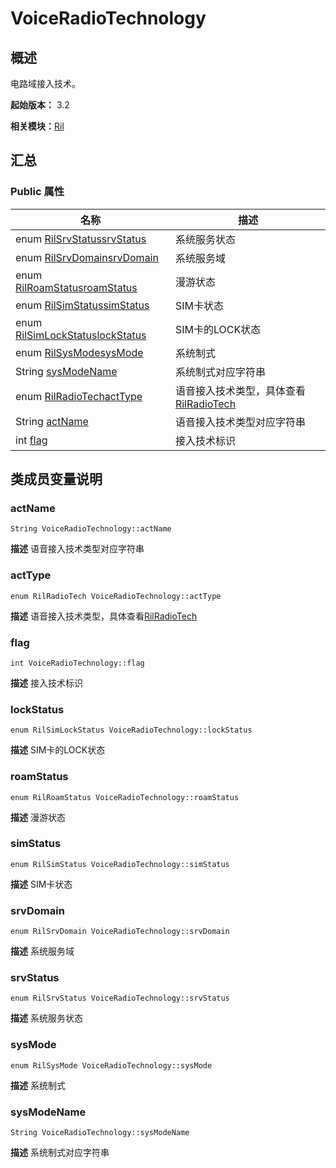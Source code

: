 # VoiceRadioTechnology


## 概述

电路域接入技术。

**起始版本：** 3.2

**相关模块：**[Ril](_ril_v10.md)


## 汇总


### Public 属性

| 名称 | 描述 | 
| -------- | -------- |
| enum [RilSrvStatus](_ril_v10.md#rilsrvstatus)[srvStatus](#srvstatus) | 系统服务状态  | 
| enum [RilSrvDomain](_ril_v10.md#rilsrvdomain)[srvDomain](#srvdomain) | 系统服务域  | 
| enum [RilRoamStatus](_ril_v10.md#rilroamstatus)[roamStatus](#roamstatus) | 漫游状态  | 
| enum [RilSimStatus](_ril_v10.md#rilsimstatus)[simStatus](#simstatus) | SIM卡状态  | 
| enum [RilSimLockStatus](_ril_v10.md#rilsimlockstatus)[lockStatus](#lockstatus) | SIM卡的LOCK状态  | 
| enum [RilSysMode](_ril_v10.md#rilsysmode)[sysMode](#sysmode) | 系统制式  | 
| String [sysModeName](#sysmodename) | 系统制式对应字符串  | 
| enum [RilRadioTech](_ril_v10.md#rilradiotech)[actType](#acttype) | 语音接入技术类型，具体查看[RilRadioTech](_ril_v10.md#rilradiotech) | 
| String [actName](#actname) | 语音接入技术类型对应字符串  | 
| int [flag](#flag) | 接入技术标识  | 


## 类成员变量说明


### actName

```
String VoiceRadioTechnology::actName
```
**描述**
语音接入技术类型对应字符串


### actType

```
enum RilRadioTech VoiceRadioTechnology::actType
```
**描述**
语音接入技术类型，具体查看[RilRadioTech](_ril_v10.md#rilradiotech)


### flag

```
int VoiceRadioTechnology::flag
```
**描述**
接入技术标识


### lockStatus

```
enum RilSimLockStatus VoiceRadioTechnology::lockStatus
```
**描述**
SIM卡的LOCK状态


### roamStatus

```
enum RilRoamStatus VoiceRadioTechnology::roamStatus
```
**描述**
漫游状态


### simStatus

```
enum RilSimStatus VoiceRadioTechnology::simStatus
```
**描述**
SIM卡状态


### srvDomain

```
enum RilSrvDomain VoiceRadioTechnology::srvDomain
```
**描述**
系统服务域


### srvStatus

```
enum RilSrvStatus VoiceRadioTechnology::srvStatus
```
**描述**
系统服务状态


### sysMode

```
enum RilSysMode VoiceRadioTechnology::sysMode
```
**描述**
系统制式


### sysModeName

```
String VoiceRadioTechnology::sysModeName
```
**描述**
系统制式对应字符串
